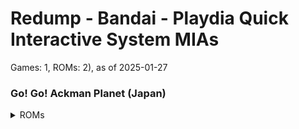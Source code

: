 # Redump - Bandai - Playdia Quick Interactive System MIAs
Games: 1, ROMs: 2), as of 2025-01-27
### Go! Go! Ackman Planet (Japan)
<details>
<summary>ROMs</summary>
Go! Go! Ackman Planet (Japan) (Track 1).bin, CRC: 1cbf2c16

Go! Go! Ackman Planet (Japan) (Track 2).bin, CRC: f1974e93

</details>

